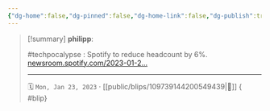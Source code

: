```yaml
---
{"dg-home":false,"dg-pinned":false,"dg-home-link":false,"dg-publish":true,"type":"blip","disabled rules":["yaml-title","yaml-title-alias","file-name-heading"],"title":"philipp on mastodon @ 2023-01-23","created-date":"2023-01-23T15:07:33","id":109739144200549440,"updated-date":"2025-05-02T08:50:43","dg-path":"blips/109739144200549439.md","permalink":"/blips/109739144200549439/","dgPassFrontmatter":true}
---
```


> [!summary] **philipp**:
>
> #techpocalypse : Spotify to reduce headcount by 6%. [newsroom.spotify.com/2023-01-2…](https://newsroom.spotify.com/2023-01-23/an-update-on-january-2023-organizational-changes/)
> - - -
>
> 🗓️ `Mon, Jan 23, 2023` · [[public/blips/109739144200549439\|🔗]]
{ #blip}

